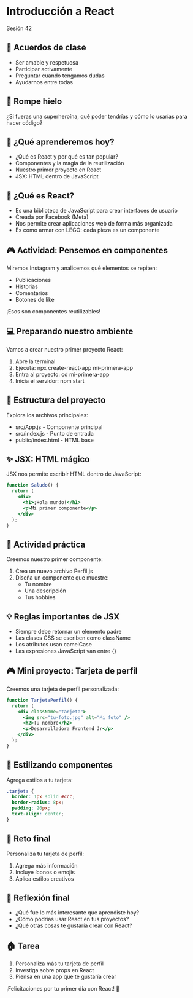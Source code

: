 # Introducción a React
Sesión 42

## 🤝 Acuerdos de clase
- Ser amable y respetuosa
- Participar activamente
- Preguntar cuando tengamos dudas
- Ayudarnos entre todas

## 🎯 Rompe hielo
¿Si fueras una superheroína, qué poder tendrías y cómo lo usarías para hacer código?

## 🌟 ¿Qué aprenderemos hoy?
- ¿Qué es React y por qué es tan popular?
- Componentes y la magia de la reutilización
- Nuestro primer proyecto en React
- JSX: HTML dentro de JavaScript

## 🤔 ¿Qué es React?
- Es una biblioteca de JavaScript para crear interfaces de usuario
- Creada por Facebook (Meta)
- Nos permite crear aplicaciones web de forma más organizada
- Es como armar con LEGO: cada pieza es un componente

## 🎮 Actividad: Pensemos en componentes
Miremos Instagram y analicemos qué elementos se repiten:
- Publicaciones
- Historias
- Comentarios
- Botones de like

¡Esos son componentes reutilizables!

## 💻 Preparando nuestro ambiente
Vamos a crear nuestro primer proyecto React:

1. Abre la terminal
2. Ejecuta: npx create-react-app mi-primera-app
3. Entra al proyecto: cd mi-primera-app
4. Inicia el servidor: npm start

## 🎨 Estructura del proyecto
Explora los archivos principales:
- src/App.js - Componente principal
- src/index.js - Punto de entrada
- public/index.html - HTML base

## ✨ JSX: HTML mágico
JSX nos permite escribir HTML dentro de JavaScript:

```jsx
function Saludo() {
  return (
    <div>
      <h1>¡Hola mundo!</h1>
      <p>Mi primer componente</p>
    </div>
  );
}
```

## 🎯 Actividad práctica
Creemos nuestro primer componente:
1. Crea un nuevo archivo Perfil.js
2. Diseña un componente que muestre:
   - Tu nombre
   - Una descripción
   - Tus hobbies

## 💡 Reglas importantes de JSX
- Siempre debe retornar un elemento padre
- Las clases CSS se escriben como className
- Los atributos usan camelCase
- Las expresiones JavaScript van entre {}

## 🎮 Mini proyecto: Tarjeta de perfil
Creemos una tarjeta de perfil personalizada:

```jsx
function TarjetaPerfil() {
  return (
    <div className="tarjeta">
      <img src="tu-foto.jpg" alt="Mi foto" />
      <h2>Tu nombre</h2>
      <p>Desarrolladora Frontend Jr</p>
    </div>
  );
}
```

## 🌈 Estilizando componentes
Agrega estilos a tu tarjeta:

```css
.tarjeta {
  border: 1px solid #ccc;
  border-radius: 8px;
  padding: 20px;
  text-align: center;
}
```

## 🎯 Reto final
Personaliza tu tarjeta de perfil:
1. Agrega más información
2. Incluye íconos o emojis
3. Aplica estilos creativos

## 🌟 Reflexión final
- ¿Qué fue lo más interesante que aprendiste hoy?
- ¿Cómo podrías usar React en tus proyectos?
- ¿Qué otras cosas te gustaría crear con React?

## 🏠 Tarea
1. Personaliza más tu tarjeta de perfil
2. Investiga sobre props en React
3. Piensa en una app que te gustaría crear

¡Felicitaciones por tu primer día con React! 🎉